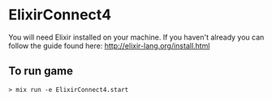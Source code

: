 ElixirConnect4
==============

You will need Elixir installed on your machine. If you haven't already you can follow the guide found here: http://elixir-lang.org/install.html

## To run game

`> mix run -e ElixirConnect4.start`

